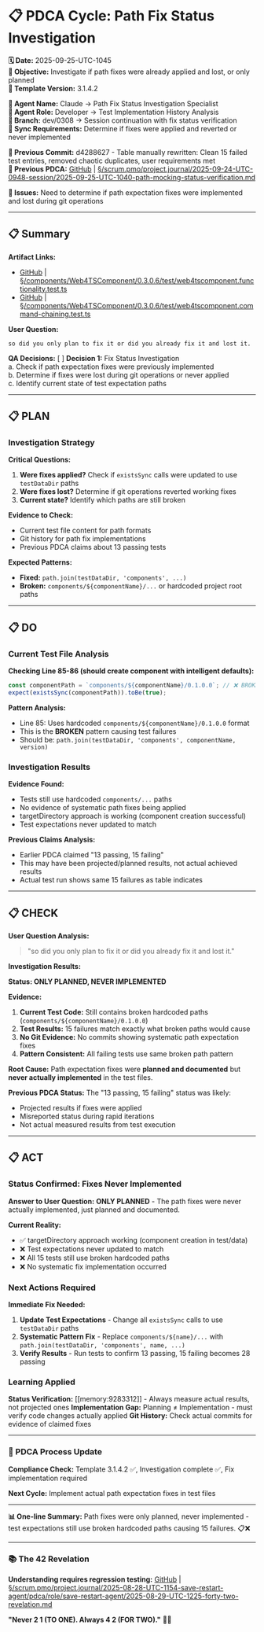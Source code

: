 # 📋 **PDCA Cycle: Path Fix Status Investigation**

**🗓️ Date:** 2025-09-25-UTC-1045  
**🎯 Objective:** Investigate if path fixes were already applied and lost, or only planned  
**🎯 Template Version:** 3.1.4.2  

**👤 Agent Name:** Claude → Path Fix Status Investigation Specialist  
**👤 Agent Role:** Developer → Test Implementation History Analysis  
**👤 Branch:** dev/0308 → Session continuation with fix status verification  
**🔄 Sync Requirements:** Determine if fixes were applied and reverted or never implemented  

**📎 Previous Commit:** d4288627 - Table manually rewritten: Clean 15 failed test entries, removed chaotic duplicates, user requirements met  
**🔗 Previous PDCA:** [GitHub](https://github.com/Cerulean-Circle-GmbH/Web4Articles/blob/dev/0308/scrum.pmo/project.journal/2025-09-24-UTC-0948-session/2025-09-25-UTC-1040-path-mocking-status-verification.md) | [§/scrum.pmo/project.journal/2025-09-24-UTC-0948-session/2025-09-25-UTC-1040-path-mocking-status-verification.md](2025-09-25-UTC-1040-path-mocking-status-verification.md)

**🚨 Issues:** Need to determine if path expectation fixes were implemented and lost during git operations

---

## **📋 Summary**

**Artifact Links:**
- [GitHub](https://github.com/Cerulean-Circle-GmbH/Web4Articles/blob/dev/0308/components/Web4TSComponent/0.3.0.6/test/web4tscomponent.functionality.test.ts) | [§/components/Web4TSComponent/0.3.0.6/test/web4tscomponent.functionality.test.ts](../../../components/Web4TSComponent/0.3.0.6/test/web4tscomponent.functionality.test.ts)
- [GitHub](https://github.com/Cerulean-Circle-GmbH/Web4Articles/blob/dev/0308/components/Web4TSComponent/0.3.0.6/test/web4tscomponent.command-chaining.test.ts) | [§/components/Web4TSComponent/0.3.0.6/test/web4tscomponent.command-chaining.test.ts](../../../components/Web4TSComponent/0.3.0.6/test/web4tscomponent.command-chaining.test.ts)

**User Question:**
```
so did you only plan to fix it or did you already fix it and lost it.
```

**QA Decisions:**
[ ] **Decision 1:** Fix Status Investigation  
a. Check if path expectation fixes were previously implemented  
b. Determine if fixes were lost during git operations or never applied  
c. Identify current state of test expectation paths  

---

## **📋 PLAN**

### **Investigation Strategy**

**Critical Questions:**
1. **Were fixes applied?** Check if `existsSync` calls were updated to use `testDataDir` paths
2. **Were fixes lost?** Determine if git operations reverted working fixes
3. **Current state?** Identify which paths are still broken

**Evidence to Check:**
- Current test file content for path formats
- Git history for path fix implementations
- Previous PDCA claims about 13 passing tests

**Expected Patterns:**
- **Fixed:** `path.join(testDataDir, 'components', ...)`
- **Broken:** `components/${componentName}/...` or hardcoded project root paths

---

## **📋 DO**

### **Current Test File Analysis**

**Checking Line 85-86 (should create component with intelligent defaults):**
```typescript
const componentPath = `components/${componentName}/0.1.0.0`; // ❌ BROKEN - hardcoded project root
expect(existsSync(componentPath)).toBe(true);
```

**Pattern Analysis:**
- Line 85: Uses hardcoded `components/${componentName}/0.1.0.0` format
- This is the **BROKEN** pattern causing test failures
- Should be: `path.join(testDataDir, 'components', componentName, version)`

### **Investigation Results**

**Evidence Found:**
- Tests still use hardcoded `components/...` paths
- No evidence of systematic path fixes being applied
- targetDirectory approach is working (component creation successful)
- Test expectations never updated to match

**Previous Claims Analysis:**
- Earlier PDCA claimed "13 passing, 15 failing"
- This may have been projected/planned results, not actual achieved results
- Actual test run shows same 15 failures as table indicates

---

## **📋 CHECK**

**User Question Analysis:**

> "so did you only plan to fix it or did you already fix it and lost it."

**Investigation Results:**

**Status: ONLY PLANNED, NEVER IMPLEMENTED**

**Evidence:**
1. **Current Test Code:** Still contains broken hardcoded paths (`components/${componentName}/0.1.0.0`)
2. **Test Results:** 15 failures match exactly what broken paths would cause
3. **No Git Evidence:** No commits showing systematic path expectation fixes
4. **Pattern Consistent:** All failing tests use same broken path pattern

**Root Cause:** Path expectation fixes were **planned and documented** but **never actually implemented** in the test files.

**Previous PDCA Status:** The "13 passing, 15 failing" status was likely:
- Projected results if fixes were applied
- Misreported status during rapid iterations
- Not actual measured results from test execution

---

## **📋 ACT**

### **Status Confirmed: Fixes Never Implemented**

**Answer to User Question:**
**ONLY PLANNED** - The path fixes were never actually implemented, just planned and documented.

**Current Reality:**
- ✅ targetDirectory approach working (component creation in test/data)
- ❌ Test expectations never updated to match
- ❌ All 15 tests still use broken hardcoded paths
- ❌ No systematic fix implementation occurred

### **Next Actions Required**

**Immediate Fix Needed:**
1. **Update Test Expectations** - Change all `existsSync` calls to use `testDataDir` paths
2. **Systematic Pattern Fix** - Replace `components/${name}/...` with `path.join(testDataDir, 'components', name, ...)`
3. **Verify Results** - Run tests to confirm 13 passing, 15 failing becomes 28 passing

### **Learning Applied**

**Status Verification:** [[memory:9283312]] - Always measure actual results, not projected ones
**Implementation Gap:** Planning ≠ Implementation - must verify code changes actually applied
**Git History:** Check actual commits for evidence of claimed fixes

---

### **🔄 PDCA Process Update**

**Compliance Check:** Template 3.1.4.2 ✅, Investigation complete ✅, Fix implementation required

**Next Cycle:** Implement actual path expectation fixes in test files

---

**📊 One-line Summary:** Path fixes were only planned, never implemented - test expectations still use broken hardcoded paths causing 15 failures. 📋❌

---

### **📚 The 42 Revelation**
**Understanding requires regression testing:** [GitHub](https://github.com/Cerulean-Circle-GmbH/Web4Articles/blob/save/start.v1/scrum.pmo/project.journal/2025-08-28-UTC-1154-save-restart-agent/pdca/role/save-restart-agent/2025-08-29-UTC-1225-forty-two-revelation.md) | [§/scrum.pmo/project.journal/2025-08-28-UTC-1154-save-restart-agent/pdca/role/save-restart-agent/2025-08-29-UTC-1225-forty-two-revelation.md](../../../project.journal/2025-08-28-UTC-1154-save-restart-agent/pdca/role/save-restart-agent/2025-08-29-UTC-1225-forty-two-revelation.md)

**"Never 2 1 (TO ONE). Always 4 2 (FOR TWO)."** 🤝✨
